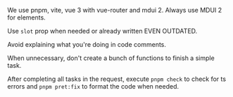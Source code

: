 We use pnpm, vite, vue 3 with vue-router and mdui 2.
Always use MDUI 2 for elements.

Use `slot` prop when needed or already written EVEN OUTDATED.

Avoid explaining what you're doing in code comments.

When unnecessary, don't create a bunch of functions to finish a simple task.

After completing all tasks in the request, execute `pnpm check` to check for ts errors and `pnpm pret:fix` to format the code when needed.
